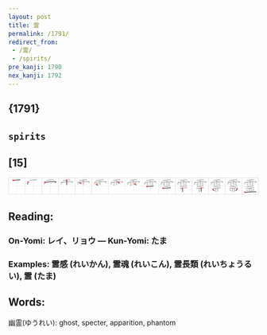 ```yaml
---
layout: post
title: 霊
permalink: /1791/
redirect_from:
 - /霊/
 - /spirits/
pre_kanji: 1790
nex_kanji: 1792
---
```


## {1791}

## `spirits`

## [15]

<div class="stroke"><img src="../images/E99C8A.png" /></div>

## Reading:

### On-Yomi: レイ、リョウ &mdash; Kun-Yomi: たま

### Examples: 霊感 (れいかん), 霊魂 (れいこん), 霊長類 (れいちょうるい), 霊 (たま)

## Words:

幽霊(ゆうれい): ghost, specter, apparition, phantom
